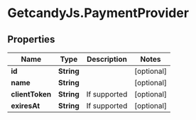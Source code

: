 # GetcandyJs.PaymentProvider

## Properties

Name | Type | Description | Notes
------------ | ------------- | ------------- | -------------
**id** | **String** |  | [optional] 
**name** | **String** |  | [optional] 
**clientToken** | **String** | If supported  | [optional] 
**exiresAt** | **String** | If supported | [optional] 


